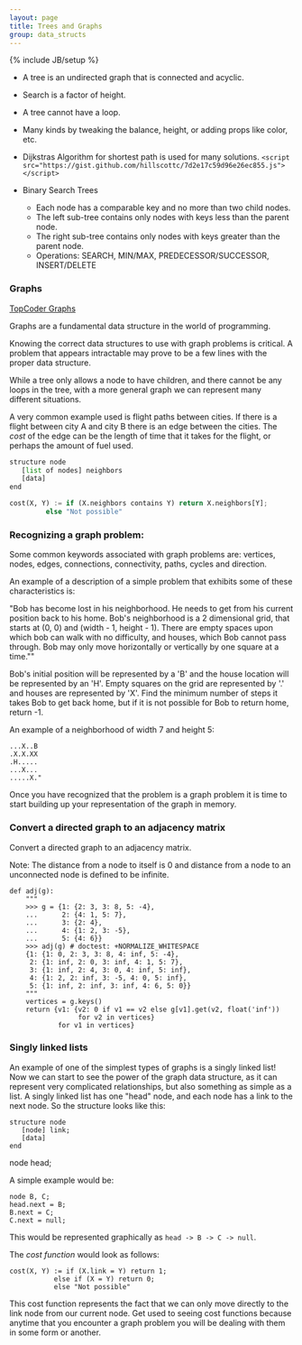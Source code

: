 ```yaml
---
layout: page
title: Trees and Graphs
group: data_structs
---
```

{% include JB/setup %}

- A tree is an undirected graph that is connected and acyclic.
- Search is a factor of height.

- A tree cannot have a loop.

- Many kinds by tweaking the balance, height, or adding props like color, etc.

- Dijkstras Algorithm for shortest path is used for many solutions.
 `<script src="https://gist.github.com/hillscottc/7d2e17c59d96e26ec855.js"></script>`

- Binary Search Trees
    - Each node has a comparable key and no more than two child nodes.
    - The left sub-tree contains only nodes with keys less than the parent node.
    - The right sub-tree contains only nodes with keys greater than the parent node.
    - Operations: SEARCH, MIN/MAX, PREDECESSOR/SUCCESSOR, INSERT/DELETE


### Graphs

[TopCoder Graphs](http://help.topcoder.com/data-science/competing-in-algorithm-challenges/algorithm-tutorials/introduction-to-graphs-and-their-data-structures-section-1/)

Graphs are a fundamental data structure in the world of programming. 

Knowing the correct data structures to use with graph problems is critical. A problem that appears intractable may prove to be a few lines with the proper data structure.

While a tree only allows a node to have children, and there cannot be any loops in the tree, with a more general graph we can represent many different situations.

A very common example used is flight paths between cities. If there is a flight between city A and city B there is an edge between the cities. The *cost* of the edge can be the length of time that it takes for the flight, or perhaps the amount of fuel used.

```python
structure node
   [list of nodes] neighbors
   [data]
end

cost(X, Y) := if (X.neighbors contains Y) return X.neighbors[Y];
         else "Not possible"
```

### Recognizing a graph problem:

Some common keywords associated with graph problems are: vertices, nodes, edges, connections, connectivity, paths, cycles and direction.

An example of a description of a simple problem that exhibits some of these characteristics is:

"Bob has become lost in his neighborhood. He needs to get from his current position back to his home. Bob's neighborhood is a 2 dimensional grid, that starts at (0, 0) and (width - 1, height - 1). There are empty spaces upon which bob can walk with no difficulty, and houses, which Bob cannot pass through. Bob may only move horizontally or vertically by one square at a time.""

Bob's initial position will be represented by a 'B' and the house location will be represented by an 'H'. Empty squares on the grid are represented by '.' and houses are represented by 'X'. Find the minimum number of steps it takes Bob to get back home, but if it is not possible for Bob to return home, return -1.

An example of a neighborhood of width 7 and height 5:

    ...X..B
    .X.X.XX
    .H.....
    ...X...
    .....X."

Once you have recognized that the problem is a graph problem it is time to start building up your representation of the graph in memory.


### Convert a directed graph to an adjacency matrix

Convert a directed graph to an adjacency matrix.

Note: The distance from a node to itself is 0 and distance from a node to
an unconnected node is defined to be infinite.


    def adj(g):
        """
        >>> g = {1: {2: 3, 3: 8, 5: -4},
        ...      2: {4: 1, 5: 7},
        ...      3: {2: 4},
        ...      4: {1: 2, 3: -5},
        ...      5: {4: 6}}
        >>> adj(g) # doctest: +NORMALIZE_WHITESPACE
        {1: {1: 0, 2: 3, 3: 8, 4: inf, 5: -4},
         2: {1: inf, 2: 0, 3: inf, 4: 1, 5: 7},
         3: {1: inf, 2: 4, 3: 0, 4: inf, 5: inf},
         4: {1: 2, 2: inf, 3: -5, 4: 0, 5: inf},
         5: {1: inf, 2: inf, 3: inf, 4: 6, 5: 0}}
        """
        vertices = g.keys()
        return {v1: {v2: 0 if v1 == v2 else g[v1].get(v2, float('inf'))
                     for v2 in vertices}
                for v1 in vertices}


### Singly linked lists

An example of one of the simplest types of graphs is a singly linked list! Now we can start to see the power of the graph data structure, as it can represent very complicated relationships, but also something as simple as a list.
A singly linked list has one "head" node, and each node has a link to the next node. So the structure looks like this:

    structure node
       [node] link;
       [data]
    end

node head;

A simple example would be:

    node B, C;
    head.next = B;
    B.next = C;
    C.next = null;

This would be represented graphically as `head -> B -> C -> null`.

The *cost function* would look as follows:

    cost(X, Y) := if (X.link = Y) return 1;
               else if (X = Y) return 0;
               else "Not possible"

This cost function represents the fact that we can only move directly to the link node from our current node. 
Get used to seeing cost functions because anytime that you encounter a graph problem you will be dealing with them in some form or another.

